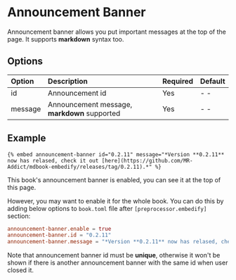 # Announcement Banner

Announcement banner allows you put important messages at the top of the page. It supports **markdown** syntax too.

## Options

| Option  | Description                                  | Required | Default |
| :------ | :------------------------------------------- | :------- | :------ |
| id      | Announcement id                              | Yes      | - -     |
| message | Announcement message, **markdown** supported | Yes      | - -     |

## Example

<!-- embed ignore begin -->

```text
{% embed announcement-banner id="0.2.11" message="*Version **0.2.11** now has relased, check it out [here](https://github.com/MR-Addict/mdbook-embedify/releases/tag/0.2.11).*" %}
```

<!-- embed ignore end -->

This book's announcement banner is enabled, you can see it at the top of this page.

However, you may want to enable it for the whole book. You can do this by adding below options to `book.toml` file after `[preprocessor.embedify]` section:

```toml
announcement-banner.enable = true
announcement-banner.id = "0.2.11"
announcement-banner.message = "*Version **0.2.11** now has relased, check it out [here](https://github.com/MR-Addict/mdbook-embedify/releases/tag/0.2.11).*"
```

Note that announcement banner id must be **unique**, otherwise it won't be shown if there is another announcement banner with the same id when user closed it.
